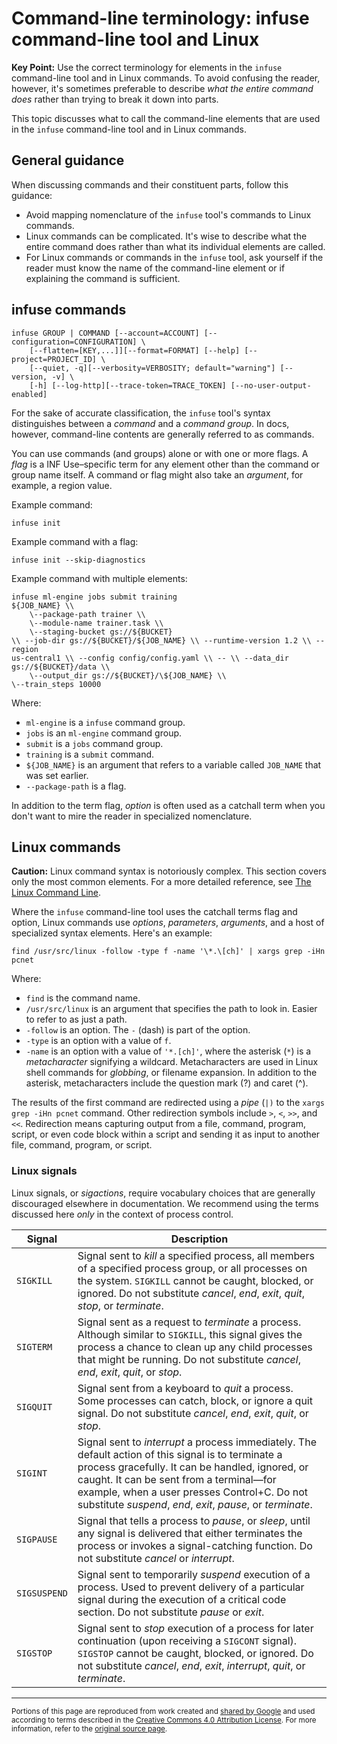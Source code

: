 # Command-line terminology: infuse command-line tool and Linux

**Key Point:** Use the correct terminology for elements in the `infuse`
command-line tool and in Linux commands. To avoid confusing the reader, however,
it's sometimes preferable to describe _what the entire command does_ rather than
trying to break it down into parts.

This topic discusses what to call the command-line elements that are used in the
`infuse` command-line tool and in Linux commands.

## General guidance

When discussing commands and their constituent parts, follow this guidance:

- Avoid mapping nomenclature of the `infuse` tool's commands to Linux commands.
- Linux commands can be complicated. It's wise to describe what the entire
  command does rather than what its individual elements are called.
- For Linux commands or commands in the `infuse` tool, ask yourself if the
  reader must know the name of the command-line element or if explaining the
  command is sufficient.

## infuse commands

```
infuse GROUP | COMMAND [--account=ACCOUNT] [--configuration=CONFIGURATION] \
    [--flatten=[KEY,...]][--format=FORMAT] [--help] [--project=PROJECT_ID] \
    [--quiet, -q][--verbosity=VERBOSITY; default="warning"] [--version, -v] \
    [-h] [--log-http][--trace-token=TRACE_TOKEN] [--no-user-output-enabled]
```

For the sake of accurate classification, the `infuse` tool's syntax
distinguishes between a _command_ and a _command group_. In docs, however,
command-line contents are generally referred to as commands.

You can use commands (and groups) alone or with one or more flags. A _flag_ is a
INF Use–specific term for any element other than the command or group name
itself. A command or flag might also take an _argument_, for example, a region
value.

Example command:

```
infuse init
```

Example command with a flag:

```
infuse init --skip-diagnostics
```

Example command with multiple elements:

```
infuse ml-engine jobs submit training
${JOB_NAME} \\
    \--package-path trainer \\
    \--module-name trainer.task \\
    \--staging-bucket gs://${BUCKET}
\\ --job-dir gs://${BUCKET}/${JOB_NAME} \\ --runtime-version 1.2 \\ --region
us-central1 \\ --config config/config.yaml \\ -- \\ --data_dir
gs://${BUCKET}/data \\
    \--output_dir gs://${BUCKET}/\${JOB_NAME} \\
\--train_steps 10000
```

Where:

- `ml-engine` is a `infuse` command group.
- `jobs` is an `ml-engine` command group.
- `submit` is a `jobs` command group.
- `training` is a `submit` command.
- `${JOB_NAME}` is an argument that refers to a variable called `JOB_NAME` that
  was set earlier.
- `--package-path` is a flag.

In addition to the term flag, _option_ is often used as a catchall term when you
don't want to mire the reader in specialized nomenclature.

## Linux commands

**Caution:** Linux command syntax is notoriously complex. This section covers
only the most common elements. For a more detailed reference, see
[The Linux Command Line](http://wiki.lib.sun.ac.za/images/c/ca/TLCL-13.07.pdf).

Where the `infuse` command-line tool uses the catchall terms flag and option,
Linux commands use _options_, _parameters_, _arguments_, and a host of
specialized syntax elements. Here's an example:

```
find /usr/src/linux -follow -type f -name '\*.\[ch]' | xargs grep -iHn pcnet
```

Where:

- `find` is the command name.
- `/usr/src/linux` is an argument that specifies the path to look in. Easier to
  refer to as just a path.
- `-follow` is an option. The `-` (dash) is part of the option.
- `-type` is an option with a value of `f`.
- `-name` is an option with a value of `'*.[ch]'`, where the asterisk (`*`) is a
  _metacharacter_ signifying a wildcard. Metacharacters are used in Linux shell
  commands for _globbing_, or filename expansion. In addition to the asterisk,
  metacharacters include the question mark (?) and caret (^).

The results of the first command are redirected using a _pipe_ (`|)` to the
`xargs grep -iHn pcnet` command. Other redirection symbols include `>`, `<`,
`>>`, and `<<`. Redirection means capturing output from a file, command,
program, script, or even code block within a script and sending it as input to
another file, command, program, or script.

### Linux signals

Linux signals, or _sigactions_, require vocabulary choices that are generally
discouraged elsewhere in documentation. We recommend using the terms discussed
here _only_ in the context of process control.

| **Signal**   | **Description**                                                                                                                                                                                                                                                                                                  |
| ------------ | ---------------------------------------------------------------------------------------------------------------------------------------------------------------------------------------------------------------------------------------------------------------------------------------------------------------- |
| `SIGKILL`    | Signal sent to _kill_ a specified process, all members of a specified process group, or all processes on the system. `SIGKILL` cannot be caught, blocked, or ignored. Do not substitute _cancel_, _end_, _exit_, _quit_, _stop_, or _terminate_.                                                                 |
| `SIGTERM`    | Signal sent as a request to _terminate_ a process. Although similar to `SIGKILL`, this signal gives the process a chance to clean up any child processes that might be running. Do not substitute _cancel_, _end_, _exit_, _quit_, or _stop_.                                                                    |
| `SIGQUIT`    | Signal sent from a keyboard to _quit_ a process. Some processes can catch, block, or ignore a quit signal. Do not substitute _cancel_, _end_, _exit_, _quit_, or _stop_.                                                                                                                                         |
| `SIGINT`     | Signal sent to _interrupt_ a process immediately. The default action of this signal is to terminate a process gracefully. It can be handled, ignored, or caught. It can be sent from a terminal—for example, when a user presses Control+C. Do not substitute _suspend_, _end_, _exit_, _pause_, or _terminate_. |
| `SIGPAUSE`   | Signal that tells a process to _pause_, or _sleep_, until any signal is delivered that either terminates the process or invokes a signal-catching function. Do not substitute _cancel_ or _interrupt_.                                                                                                           |
| `SIGSUSPEND` | Signal sent to temporarily _suspend_ execution of a process. Used to prevent delivery of a particular signal during the execution of a critical code section. Do not substitute _pause_ or _exit_.                                                                                                               |
| `SIGSTOP`    | Signal sent to _stop_ execution of a process for later continuation (upon receiving a `SIGCONT` signal). `SIGSTOP` cannot be caught, blocked, or ignored. Do not substitute _cancel_, _end_, _exit_, _interrupt_, _quit_, or _terminate_.                                                                        |

---

<small>Portions of this page are reproduced from work created and
[shared by Google](https://developers.google.com/readme/policies/) and used
according to terms described in the
[Creative Commons 4.0 Attribution License](https://creativecommons.org/licenses/by/4.0/).
For more information, refer to the
[original source page](https://developers.google.com/style/command-line-terminology).</small>
